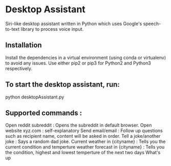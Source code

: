 # Desktop Assistant

Siri-like desktop assistant written in Python which uses Google's speech-to-text library to process voice input.
## Installation
Install the dependencies in a virtual environment (using conda or virtualenv) to avoid any issues. Use either pip2 or pip3 for Python2 and Python3 respectively.

## To start the desktop assistant, run:
python desktopAssistant.py

## Supported commands :

Open reddit subreddit : Opens the subreddit in default browser.
Open website xyz.com : self-explanatory
Send email/email : Follow up questions such as recipient name, content will be asked in order.
Tell a joke/another joke : Says a random dad joke.
Current weather in {cityname} : Tells you the current condition and temperture
weather forecast in {cityname} : Tells you the condition, highest and lowest temperture of the next two days
What's up
